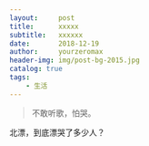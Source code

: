```yaml
---
layout:     post
title:      xxxxx
subtitle:   xxxxxx
date:       2018-12-19
author:     yourzeromax
header-img: img/post-bg-2015.jpg
catalog: true
tags:
    - 生活
---
```


> 不敢听歌，怕哭。

北漂，到底漂哭了多少人？
